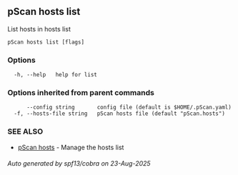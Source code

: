 ## pScan hosts list

List hosts in hosts list

```
pScan hosts list [flags]
```

### Options

```
  -h, --help   help for list
```

### Options inherited from parent commands

```
      --config string       config file (default is $HOME/.pScan.yaml)
  -f, --hosts-file string   pScan hosts file (default "pScan.hosts")
```

### SEE ALSO

* [pScan hosts](pScan_hosts.md)	 - Manage the hosts list

###### Auto generated by spf13/cobra on 23-Aug-2025
